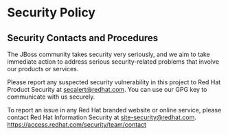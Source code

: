 # Security Policy

## Security Contacts and Procedures

The JBoss community takes security very seriously, and we aim to take immediate action to address serious
security-related problems that involve our products or services.

Please report any suspected security vulnerability in this project to Red Hat Product Security at secalert@redhat.com.
You can use our GPG key to communicate with us securely.

To report an issue in any Red Hat branded website or online service, please contact Red Hat Information Security at
site-security@redhat.com.
https://access.redhat.com/security/team/contact

